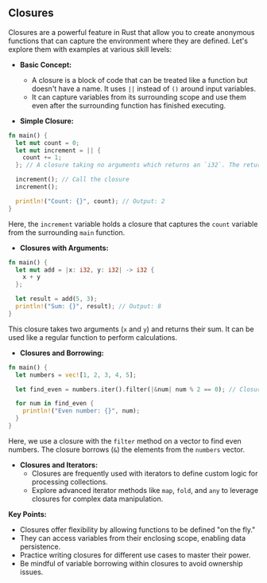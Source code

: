 ## Closures

Closures are a powerful feature in Rust that allow you to create anonymous functions that can capture the environment where they are defined. Let's explore them with examples at various skill levels:

- **Basic Concept:**

  - A closure is a block of code that can be treated like a function but doesn't have a name.
    It uses `||` instead of `()` around input variables.
  - It can capture variables from its surrounding scope and use them even after the surrounding function has finished executing.

- **Simple Closure:**

```rust
fn main() {
  let mut count = 0;
  let mut increment = || {
    count += 1;
  }; // A closure taking no arguments which returns an `i32`. The return type is inferred.

  increment(); // Call the closure
  increment();

  println!("Count: {}", count); // Output: 2
}

```

Here, the `increment` variable holds a closure that captures the `count` variable from the surrounding `main` function.

- **Closures with Arguments:**

```rust
fn main() {
  let mut add = |x: i32, y: i32| -> i32 {
    x + y
  };

  let result = add(5, 3);
  println!("Sum: {}", result); // Output: 8
}
```

This closure takes two arguments (`x` and `y`) and returns their sum.
It can be used like a regular function to perform calculations.

- **Closures and Borrowing:**

```rust
fn main() {
  let numbers = vec![1, 2, 3, 4, 5];

  let find_even = numbers.iter().filter(|&num| num % 2 == 0); // Closure for filtering even numbers

  for num in find_even {
    println!("Even number: {}", num);
  }
}
```

Here, we use a closure with the `filter` method on a vector to find even numbers.
The closure borrows (`&`) the elements from the `numbers` vector.

- **Closures and Iterators:**
  - Closures are frequently used with iterators to define custom logic for processing collections.
  - Explore advanced iterator methods like `map`, `fold`, and `any` to leverage closures for complex data manipulation.

**Key Points:**

- Closures offer flexibility by allowing functions to be defined "on the fly."
- They can access variables from their enclosing scope, enabling data persistence.
- Practice writing closures for different use cases to master their power.
- Be mindful of variable borrowing within closures to avoid ownership issues.
